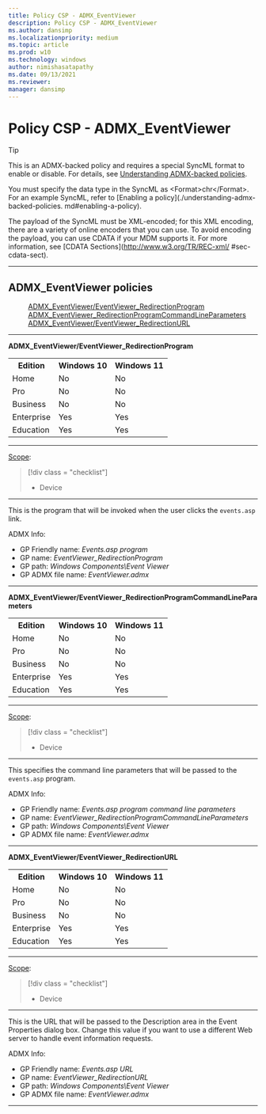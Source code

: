 ```yaml
---
title: Policy CSP - ADMX_EventViewer
description: Policy CSP - ADMX_EventViewer
ms.author: dansimp
ms.localizationpriority: medium
ms.topic: article
ms.prod: w10
ms.technology: windows
author: nimishasatapathy
ms.date: 09/13/2021
ms.reviewer: 
manager: dansimp
---
```


# Policy CSP - ADMX_EventViewer

> [!TIP]
> This is an ADMX-backed policy and requires a special SyncML format to enable or disable. For
details, see [Understanding ADMX-backed policies](./understanding-admx-backed-policies.md).
> 
> You must specify the data type in the SyncML as &lt;Format&gt;chr&lt;/Format&gt;. For an 
example SyncML, refer to [Enabling a policy](./understanding-admx-backed-policies.
md#enabling-a-policy).
> 
> The payload of the SyncML must be XML-encoded; for this XML encoding, there are a variety of
online encoders that you can use. To avoid encoding the payload, you can use CDATA if your MDM
supports it. For more information, see [CDATA Sections](http://www.w3.org/TR/REC-xml/
#sec-cdata-sect).

<hr/>

<!--Policies-->
## ADMX_EventViewer policies  

<dl>
  <dd>
    <a href="#admx-eventviewer-eventviewer_redirectionprogram">ADMX_EventViewer/EventViewer_RedirectionProgram</a>
  </dd>
  <dd>
    <a href="#admx-eventviewer-eventviewer_redirectionprogramcommandlineparameters">ADMX_EventViewer_RedirectionProgramCommandLineParameters</a>
  </dd>
  <dd>
    <a href="#admx-eventviewer-eventviewer_redirectionurl">ADMX_EventViewer/EventViewer_RedirectionURL</a>
  </dd>
</dl>


<hr/>

<!--Policy-->
<a href="" id="admx-eventviewer-eventviewer_redirectionprogram"></a>**ADMX_EventViewer/EventViewer_RedirectionProgram**  

<!--SupportedSKUs-->
<table>
<tr>
    <th>Edition</th>
    <th>Windows 10</th>
    <th>Windows 11</th>
</tr>
<tr>
    <td>Home</td>
    <td>No</td>
    <td>No</td>
</tr>
<tr>
    <td>Pro</td>
    <td>No</td>
    <td>No</td>
</tr>
<tr>
    <td>Business</td>
    <td>No</td>
    <td>No</td>
</tr>
<tr>
    <td>Enterprise</td>
    <td>Yes</td>
    <td>Yes</td>
</tr>
<tr>
    <td>Education</td>
    <td>Yes</td>
    <td>Yes</td>
</tr>
</table>

<!--/SupportedSKUs-->
<hr/>

<!--Scope-->
[Scope](./policy-configuration-service-provider.md#policy-scope):

> [!div class = "checklist"]
> * Device

<hr/>

<!--/Scope-->
<!--Description-->
This is the program that will be invoked when the user clicks the `events.asp` link.

<!--/Description-->
 
  
<!--ADMXBacked-->
ADMX Info:  
-   GP Friendly name: *Events.asp program*
-   GP name: *EventViewer_RedirectionProgram*
-   GP path: *Windows Components\Event Viewer*
-   GP ADMX file name: *EventViewer.admx*

<!--/ADMXBacked-->
<!--/Policy-->
<hr/>

<!--Policy-->
<a href="" id="admx-eventviewer-eventviewer_redirectionprogramcommandlineparameters"></a>**ADMX_EventViewer/EventViewer_RedirectionProgramCommandLineParameters**  

<!--SupportedSKUs-->
<table>
<tr>
    <th>Edition</th>
    <th>Windows 10</th>
    <th>Windows 11</th>
</tr>
<tr>
    <td>Home</td>
    <td>No</td>
    <td>No</td>
</tr>
<tr>
    <td>Pro</td>
    <td>No</td>
    <td>No</td>
</tr>
<tr>
    <td>Business</td>
    <td>No</td>
    <td>No</td>
</tr>
<tr>
    <td>Enterprise</td>
    <td>Yes</td>
    <td>Yes</td>
</tr>
<tr>
    <td>Education</td>
    <td>Yes</td>
    <td>Yes</td>
</tr>
</table>

<!--/SupportedSKUs-->
<hr/>

<!--Scope-->
[Scope](./policy-configuration-service-provider.md#policy-scope):

> [!div class = "checklist"]
> * Device

<hr/>

<!--/Scope-->
<!--Description-->
This specifies the command line parameters that will be passed to the `events.asp` program.

<!--/Description-->

<!--ADMXBacked-->
ADMX Info:  
-   GP Friendly name: *Events.asp program command line parameters*
-   GP name: *EventViewer_RedirectionProgramCommandLineParameters*
-   GP path: *Windows Components\Event Viewer*
-   GP ADMX file name: *EventViewer.admx*

<!--/ADMXBacked-->
<!--/Policy-->
<hr/>

<!--Policy-->
<a href="" id="admx-eventviewer-eventviewer_redirectionurl"></a>**ADMX_EventViewer/EventViewer_RedirectionURL**  

<!--SupportedSKUs-->
<table>
<tr>
    <th>Edition</th>
    <th>Windows 10</th>
    <th>Windows 11</th>
</tr>
<tr>
    <td>Home</td>
    <td>No</td>
    <td>No</td>
</tr>
<tr>
    <td>Pro</td>
    <td>No</td>
    <td>No</td>
</tr>
<tr>
    <td>Business</td>
    <td>No</td>
    <td>No</td>
</tr>
<tr>
    <td>Enterprise</td>
    <td>Yes</td>
    <td>Yes</td>
</tr>
<tr>
    <td>Education</td>
    <td>Yes</td>
    <td>Yes</td>
</tr>
</table>

<!--/SupportedSKUs-->
<hr/>

<!--Scope-->
[Scope](./policy-configuration-service-provider.md#policy-scope):

> [!div class = "checklist"]
> * Device

<hr/>

<!--/Scope-->
<!--Description-->
This is the URL that will be passed to the Description area in the Event Properties dialog box. 
Change this value if you want to use a different Web server to handle event information requests.


<!--/Description--> 

<!--ADMXBacked-->
ADMX Info:  
-   GP Friendly name: *Events.asp URL*
-   GP name: *EventViewer_RedirectionURL*
-   GP path: *Windows Components\Event Viewer*
-   GP ADMX file name: *EventViewer.admx*

<!--/ADMXBacked-->
<!--/Policy-->
<hr/>


<!--/Policies-->

